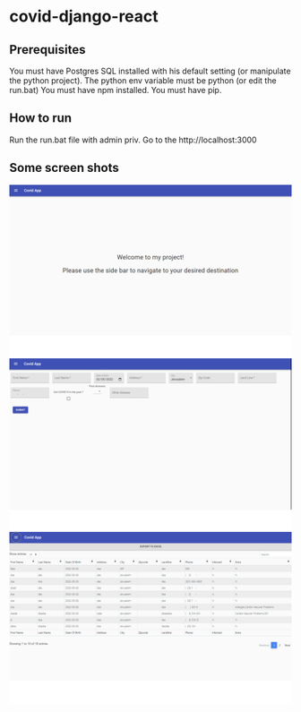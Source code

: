 # covid-django-react
## Prerequisites
You must have Postgres SQL installed with his default setting (or manipulate the python project). 
The python env variable must be python (or edit the run.bat)
You must have npm installed.
You must have pip.
## How to run
Run the run.bat file with admin priv.
Go to the http://localhost:3000

## Some screen shots
![alt text](https://github.com/Talbs12/covid-django-react/blob/main/pics/1.png?raw=true)
![alt text](https://github.com/Talbs12/covid-django-react/blob/main/pics/2.png?raw=true)
![alt text](https://github.com/Talbs12/covid-django-react/blob/main/pics/3.png?raw=true)
